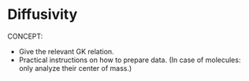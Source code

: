 # Diffusivity

CONCEPT:

- Give the relevant GK relation.
- Practical instructions on how to prepare data.
  (In case of molecules: only analyze their center of mass.)
